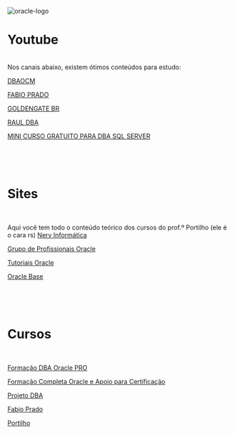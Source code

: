 
![oracle-logo](https://user-images.githubusercontent.com/6154672/210021433-9fdd069a-9d78-4958-9984-2d8ac8638731.png)   

# Youtube   

</br>
Nos canais abaixo, existem ótimos conteúdos para estudo:  

</br>


[DBAOCM](https://www.youtube.com/@CanalDBAOCM)

[FABIO PRADO](https://www.youtube.com/@FabioPradoOracle)

[GOLDENGATE BR](https://www.youtube.com/@GoldenGateBR)

[RAUL DBA](https://www.youtube.com/@raulfdba)

[MINI CURSO GRATUITO PARA DBA SQL SERVER](https://www.youtube.com/playlist?list=PLevrEfi0i-1URRZyPM5p9NFo987VAsrRR)

</br>
</br>
</br>

# Sites

</br>

Aqui você tem todo o conteúdo teórico dos cursos do prof.º Portilho (ele é o cara rs) [Nerv Informática](http://nervinformatica.com.br/blog/index.php/materiais/)

[Grupo de Profissionais Oracle](https://www.profissionaloracle.com.br/)

[Tutoriais Oracle](https://ittutorial.org/category/oracle/)

[Oracle Base](https://oracle-base.com/)

</br>
</br>
</br>

# Cursos

</br>

[Formação DBA Oracle PRO](https://basetreinamentos.com.br/)

[Formação Completa Oracle e Apoio para Certificação](https://www.dbaocm.com/)

[Projeto DBA](http://www.rauldba.com.br/)

[Fabio Prado](https://www.oramaster.com.br/agenda)

[Portilho](http://nervinformatica.com.br/blog/index.php/materiais/)

